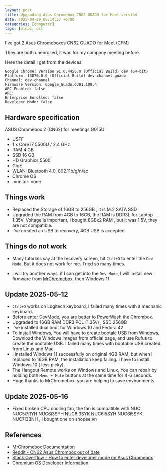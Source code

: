 ```yaml
---
layout: post
title: Upgrading Asus Chromebox CN62 GUADO for Meet version
date: 2025-04-29 06:14:27 +0700
categories: [computer]
tags: [minpc, os]
---
```


I've got 2 Asus Chromeboxes CN62 GUADO for Meet (CFM)

They are both unenrolled, it was for my company meeting before.

Here the detail I get from the devices

```shell
Google Chrome: Version 91.0.4456.0 (Official Build) dev (64-bit)
Platform: 13870.0.0 (Official Build) dev-channel guado
Channel: dev-channel
Firmware Version: Google_Guado.6301.108.4
ARC Enabled: false
ARC:
Enterprise Enrolled: false
Developer Mode: false
```

## Hardware specification

ASUS Chromebox 2 (CN62) for meetings G015U

- USFF
- 1 x Core i7 5500U / 2.4 GHz
- RAM 4 GB
- SSD 16 GB
- HD Graphics 5500
- GigE
- WLAN: Bluetooth 4.0, 802.11b/g/n/ac
- Chrome OS
- monitor: none

## Things work

- Replaced the Storage of 16GB to 256GB , it is M.2 SATA SSD
- Upgraded the RAM from 4GB to 16GB, the RAM is DDR3L for Laptop 1.35V. Voltage is important, I bought 8GBx2 RAM , but it was 1.5V, they are not compatible.
- I've created an USB to recovery, 4GB USB is accepted.

## Things do not work

- Many tutorials say at the recovery screen, hit `Ctrl+D` to enter the `Dev Mode`, But it does not work for me. Tried so many times.

- I will try another ways, if I can get into the `Dev Mode`, I will install new firmware from [MrChromebox](https://docs.mrchromebox.tech/), then Windows 11

## Update 2025-05-12

- `Ctrl+D` works on Logitech keyboard, I failed many times with a mechanic keyboard.
- Before enter DevMode, you are better to PowerWash the Chrombox.
- Upgraded to 16GB RAM DDR3 PCL (1.35v) , SSD 256GB
- I've installed dual boot for Windows 10 and Fedora 42
- To install Windows, You will have to create bootale USB from Windows, Download the Windows images from official page, and use Rufus to create the bootable USB. I failed many times with bootable USB created from Linux and Mac.
- I installed Windows 11 successfully on original 4GB RAM, but when I replaced to 16GB RAM, the installation keep failing. I have to install Windows 10 ( less picky).
- The Hangout Remote works on Windows and Linux, You can repair by holding both `Menu + Mute` buttons at the same time for 4-6 seconds.
- Huge thanks to MrChromebox, you are helping to save environments.

## Update 2025-05-16

- Fixed broken CPU cooling fan, the fan is compatible with NUC NUC5i7RYH NUC6i3SYH NUC6i3SYK NUC6i5SYH NUC6i5SYK NUC7i3BNH , I bought one on shopee.vn

## References

- [MrChromebox Documentation](https://docs.mrchromebox.tech/)
- [Reddit - CN62 Asus Chrombox out of date](https://www.reddit.com/r/chromeos/comments/tw4p6f/cn62_asus_chrombox_out_of_date/)
- [Stack Overflow - How to enter developer mode on Asus Chromebox](https://stackoverflow.com/questions/25980648/how-do-you-enter-developer-mode-on-the-asus-chromebox)
- [Chromium OS Developer Information](https://www.chromium.org/chromium-os/developer-library/reference/development/developer-information-for-chrome-os-devices/generic/)
